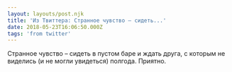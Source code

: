 ```yaml
---
layout: layouts/post.njk
title: 'Из Твиттера: Странное чувство – сидеть...'
date: 2018-05-23T16:06:50.000Z
tags: 'from twitter'
---
```



Странное чувство – сидеть в пустом баре и ждать друга, с которым не виделись (и не могли увидеться) полгода. Приятно.
